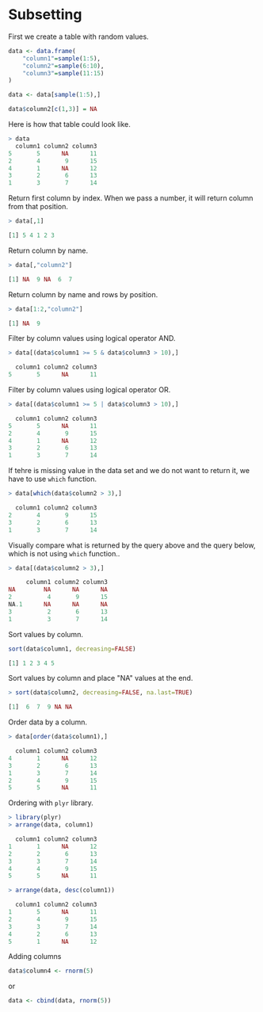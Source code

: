 # Subsetting

First we create a table with random values.

``` R
data <- data.frame(
    "column1"=sample(1:5),
    "column2"=sample(6:10),
    "column3"=sample(11:15)
)

data <- data[sample(1:5),]

data$column2[c(1,3)] = NA
```

Here is how that table could look like.

``` R
> data
  column1 column2 column3
5       5      NA      11
2       4       9      15
4       1      NA      12
3       2       6      13
1       3       7      14
```

Return first column by index. When we pass a number, it will return column from that position.

``` R
> data[,1]

[1] 5 4 1 2 3
```

Return column by name.

``` R
> data[,"column2"]

[1] NA  9 NA  6  7
```

Return column by name and rows by position.

``` R
> data[1:2,"column2"]

[1] NA  9
```

Filter by column values using logical operator AND.

``` R
> data[(data$column1 >= 5 & data$column3 > 10),]

  column1 column2 column3
5       5      NA      11
```

Filter by column values using logical operator OR.

``` R
> data[(data$column1 >= 5 | data$column3 > 10),]

  column1 column2 column3
5       5      NA      11
2       4       9      15
4       1      NA      12
3       2       6      13
1       3       7      14
```

If tehre is missing value in the data set and we do not want to return it, we have to use `which` function.

``` R
> data[which(data$column2 > 3),]

  column1 column2 column3
2       4       9      15
3       2       6      13
1       3       7      14
```
Visually compare what is returned by the query above and the query below, which is not using `which` function..

``` R
> data[(data$column2 > 3),]

     column1 column2 column3
NA        NA      NA      NA
2          4       9      15
NA.1      NA      NA      NA
3          2       6      13
1          3       7      14
```

Sort values by column.

``` R
sort(data$column1, decreasing=FALSE)

[1] 1 2 3 4 5
```

Sort values by column and place "NA" values at the end.

``` R
> sort(data$column2, decreasing=FALSE, na.last=TRUE)

[1]  6  7  9 NA NA
```

Order data by a column.

``` R
> data[order(data$column1),]

  column1 column2 column3
4       1      NA      12
3       2       6      13
1       3       7      14
2       4       9      15
5       5      NA      11
```

Ordering with `plyr` library.

``` R
> library(plyr)
> arrange(data, column1)

  column1 column2 column3
1       1      NA      12
2       2       6      13
3       3       7      14
4       4       9      15
5       5      NA      11

> arrange(data, desc(column1))

  column1 column2 column3
1       5      NA      11
2       4       9      15
3       3       7      14
4       2       6      13
5       1      NA      12
```

Adding columns

``` R
data$column4 <- rnorm(5)
```

or

``` R
data <- cbind(data, rnorm(5))
```
